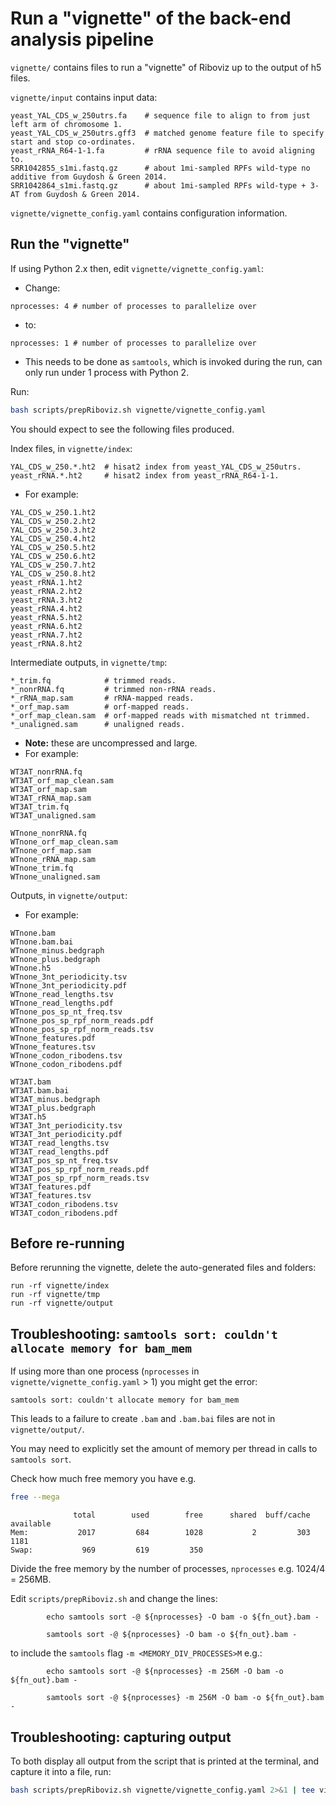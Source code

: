 # Run a "vignette" of the back-end analysis pipeline

`vignette/` contains files to run a "vignette" of Riboviz up to the output of h5 files.

`vignette/input` contains input data:

```
yeast_YAL_CDS_w_250utrs.fa    # sequence file to align to from just left arm of chromosome 1.
yeast_YAL_CDS_w_250utrs.gff3  # matched genome feature file to specify start and stop co-ordinates.
yeast_rRNA_R64-1-1.fa         # rRNA sequence file to avoid aligning to.
SRR1042855_s1mi.fastq.gz      # about 1mi-sampled RPFs wild-type no additive from Guydosh & Green 2014.
SRR1042864_s1mi.fastq.gz      # about 1mi-sampled RPFs wild-type + 3-AT from Guydosh & Green 2014.
```

`vignette/vignette_config.yaml` contains configuration information.

## Run the "vignette"

If using Python 2.x then, edit `vignette/vignette_config.yaml`:

* Change:

```
nprocesses: 4 # number of processes to parallelize over
```

* to:

```
nprocesses: 1 # number of processes to parallelize over
```

* This needs to be done as `samtools`, which is invoked during the run, can only run under 1 process with Python 2.

Run:

```bash
bash scripts/prepRiboviz.sh vignette/vignette_config.yaml
```

You should expect to see the following files produced.

Index files, in `vignette/index`:

```
YAL_CDS_w_250.*.ht2  # hisat2 index from yeast_YAL_CDS_w_250utrs.
yeast_rRNA.*.ht2     # hisat2 index from yeast_rRNA_R64-1-1.
```

* For example:

```
YAL_CDS_w_250.1.ht2
YAL_CDS_w_250.2.ht2
YAL_CDS_w_250.3.ht2
YAL_CDS_w_250.4.ht2
YAL_CDS_w_250.5.ht2
YAL_CDS_w_250.6.ht2
YAL_CDS_w_250.7.ht2
YAL_CDS_w_250.8.ht2
yeast_rRNA.1.ht2
yeast_rRNA.2.ht2
yeast_rRNA.3.ht2
yeast_rRNA.4.ht2
yeast_rRNA.5.ht2
yeast_rRNA.6.ht2
yeast_rRNA.7.ht2
yeast_rRNA.8.ht2
```

Intermediate outputs, in `vignette/tmp`:

```
*_trim.fq            # trimmed reads.
*_nonrRNA.fq         # trimmed non-rRNA reads.
*_rRNA_map.sam       # rRNA-mapped reads.
*_orf_map.sam        # orf-mapped reads.
*_orf_map_clean.sam  # orf-mapped reads with mismatched nt trimmed.
*_unaligned.sam      # unaligned reads.
```

* **Note:** these are uncompressed and large.
* For example:

```
WT3AT_nonrRNA.fq
WT3AT_orf_map_clean.sam
WT3AT_orf_map.sam
WT3AT_rRNA_map.sam
WT3AT_trim.fq
WT3AT_unaligned.sam

WTnone_nonrRNA.fq
WTnone_orf_map_clean.sam
WTnone_orf_map.sam
WTnone_rRNA_map.sam
WTnone_trim.fq
WTnone_unaligned.sam
```

Outputs, in `vignette/output`:

* For example:

```
WTnone.bam
WTnone.bam.bai
WTnone_minus.bedgraph
WTnone_plus.bedgraph
WTnone.h5
WTnone_3nt_periodicity.tsv
WTnone_3nt_periodicity.pdf
WTnone_read_lengths.tsv
WTnone_read_lengths.pdf
WTnone_pos_sp_nt_freq.tsv
WTnone_pos_sp_rpf_norm_reads.pdf
WTnone_pos_sp_rpf_norm_reads.tsv
WTnone_features.pdf
WTnone_features.tsv
WTnone_codon_ribodens.tsv
WTnone_codon_ribodens.pdf

WT3AT.bam
WT3AT.bam.bai
WT3AT_minus.bedgraph
WT3AT_plus.bedgraph
WT3AT.h5
WT3AT_3nt_periodicity.tsv
WT3AT_3nt_periodicity.pdf
WT3AT_read_lengths.tsv
WT3AT_read_lengths.pdf
WT3AT_pos_sp_nt_freq.tsv
WT3AT_pos_sp_rpf_norm_reads.pdf
WT3AT_pos_sp_rpf_norm_reads.tsv
WT3AT_features.pdf
WT3AT_features.tsv
WT3AT_codon_ribodens.tsv
WT3AT_codon_ribodens.pdf
```

## Before re-running

Before rerunning the vignette, delete the auto-generated files and folders:

```
run -rf vignette/index
run -rf vignette/tmp
run -rf vignette/output
```

## Troubleshooting: `samtools sort: couldn't allocate memory for bam_mem`

If using more than one process (`nprocesses` in `vignette/vignette_config.yaml` > 1) you might get the error:

```
samtools sort: couldn't allocate memory for bam_mem
```

This leads to a failure to create `.bam` and `.bam.bai` files are not in `vignette/output/`.

You may need to explicitly set the amount of memory per thread in calls to `samtools sort`.

Check how much free memory you have e.g.

```bash
free --mega
```
```
              total        used        free      shared  buff/cache   available
Mem:           2017         684        1028           2         303        1181
Swap:           969         619         350
```

Divide the free memory by the number of processes, `nprocesses` e.g. 1024/4 = 256MB.

Edit `scripts/prepRiboviz.sh` and change the lines:


```
        echo samtools sort -@ ${nprocesses} -O bam -o ${fn_out}.bam -

        samtools sort -@ ${nprocesses} -O bam -o ${fn_out}.bam -
```

to include the `samtools` flag `-m <MEMORY_DIV_PROCESSES>M` e.g.:

```
        echo samtools sort -@ ${nprocesses} -m 256M -O bam -o ${fn_out}.bam -

        samtools sort -@ ${nprocesses} -m 256M -O bam -o ${fn_out}.bam -
```

## Troubleshooting: capturing output

To both display all output from the script that is printed at the terminal, and capture it into a file, run:

```bash
bash scripts/prepRiboviz.sh vignette/vignette_config.yaml 2>&1 | tee vignette-script.txt
```
